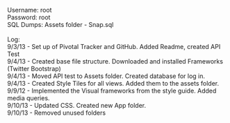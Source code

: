 Username: root<br>
Password: root<br>
SQL Dumps: Assets folder - Snap.sql
<br><br>
Log:<br>
9/3/13 -  Set up of Pivotal Tracker and GitHub. Added Readme, created API Test<br>
9/4/13 - Created base file structure. Downloaded and installed Frameworks (Twitter Bootstrap)<br>
9/4/13 - Moved API test to Assets folder. Created database for log in.<br>
9/4/13 - Created Style Tiles for all views. Added them to the assets folder.<br>
9/9/12 - Implemented the Visual frameworks from the style guide. Added media queries.<br>
9/10/13 - Updated CSS. Created new App folder.<br>
9/10/13 - Removed unused folders<br>